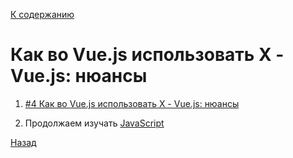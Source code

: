 [К содержанию](../readme.md#введение-в-web-разработку)

# Как во Vue.js использовать Х - Vue.js: нюансы

<!-- 8 минут -->

1. [#4 Как во Vue.js использовать Х - Vue.js: нюансы](https://www.youtube.com/watch?v=orWKmX4xO1g)

1. Продолжаем изучать [JavaScript](https://learn.javascript.ru/comparison)

[Назад](./web_04.md)